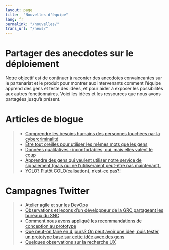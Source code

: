 ```yaml
---
layout: page
title:  "Nouvelles d'équipe"
lang: fr
permalink: "/nouvelles/"
trans_url: "/news/"
---
```


# Partager des anecdotes sur le déploiement

Notre objectif est de continuer à raconter des anecdotes convaincantes sur le partenariat et le produit pour montrer aux intervenants comment l’équipe apprend des gens et teste des idées, et pour aider à exposer les possibilités aux autres fonctionnaires. Voici les idées et les ressources que nous avons partagées jusqu’à présent.  		

# Articles de blogue
  > * [Comprendre les besoins humains des personnes touchées par la cybercriminalité](https://numerique.canada.ca/2019/05/06/comprendre-les-besoins-humains-des-personnes-touch%C3%A9es-par-la-cybercriminalit%C3%A9/)
  > * [Être tout oreilles pour utiliser les mêmes mots que les gens](https://numerique.canada.ca/2019/06/06/%C3%AAtre-tout-oreilles-pour-utiliser-les-m%C3%AAmes-mots-que-les-gens/)
  > * [Données qualitatives : inconfortables, oui, mais elles valent le coup](https://numerique.canada.ca/2019/07/11/donn%C3%A9es-qualitatives-inconfortables-oui-mais-elles-valent-le-coup/)
  > * [Apprendre des gens qui veulent utiliser notre service de signalement (mais qui ne l’utiliseraient peut-être pas maintenant).](https://numerique.canada.ca/2019/08/29/apprendre-des-gens-qui-veulent-utiliser-notre-service-de-signalement-mais-qui-ne-lutiliseraient-peut-%C3%AAtre-pas-maintenant/)
  > * [YOLO? Plutôt COLO(calisation), n’est-ce pas?!](https://numerique.canada.ca/2019/12/13/yolo-plut%C3%B4t-colocalisation-nest-ce-pas/)

# Campagnes Twitter
  > * [Atelier agile et sur les DevOps](https://twitter.com/SNC_GC/status/1133728262499258368)
  > * [Observations et leçons d’un développeur de la GRC partageant les bureaux du SNC](https://twitter.com/SNC_GC/status/1139155723701673984)
  > * [Comment nous avons appliqué les recommandations de conception au prototype](https://twitter.com/SNC_GC/status/1169676698754998275)
  > * [Que peut-on faire en 4 jours? On peut avoir une idée, puis tester un prototype basé sur cette idée avec des gens](https://twitter.com/SNC_GC/status/1205143789901418496?s=20)
  > * [Quelques observations sur la recherche UX](https://twitter.com/SNC_GC/status/1206622010778046464?s=20)
